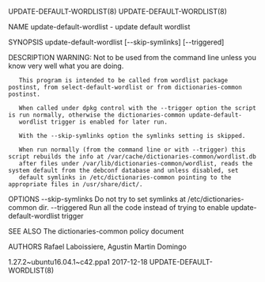 UPDATE-DEFAULT-WORDLIST(8)                                                                                              UPDATE-DEFAULT-WORDLIST(8)

NAME
       update-default-wordlist - update default wordlist

SYNOPSIS
        update-default-wordlist [--skip-symlinks] [--triggered]

DESCRIPTION
       WARNING: Not to be used from the command line unless you know very well what you are doing.

       This program is intended to be called from wordlist package postinst, from select-default-wordlist or from dictionaries-common postinst.

       When called under dpkg control with the --trigger option the script is run normally, otherwise the dictionaries-common update-default-
       wordlist trigger is enabled for later run.

       With the --skip-symlinks option the symlinks setting is skipped.

       When run normally (from the command line or with --trigger) this script rebuilds the info at /var/cache/dictionaries-common/wordlist.db
       after files under /var/lib/dictionaries-common/wordlist, reads the system default from the debconf database and unless disabled, set
       default symlinks in /etc/dictionaries-common pointing to the appropriate files in /usr/share/dict/.

OPTIONS
        --skip-symlinks  Do not try to set symlinks at /etc/dictionaries-common dir.
        --triggered      Run all the code instead of trying to enable
                         update-default-wordlist trigger

SEE ALSO
       The dictionaries-common policy document

AUTHORS
       Rafael Laboissiere, Agustin Martin Domingo

1.27.2~ubuntu16.04.1~c42.ppa1                                       2017-12-18                                          UPDATE-DEFAULT-WORDLIST(8)
